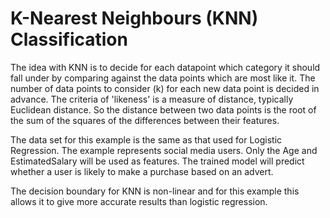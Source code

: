 # K-Nearest Neighbours (KNN) Classification

The idea with KNN is to decide for each datapoint which category it should fall under by comparing against the data points which are most like it. The number of data points to consider (k) for each new data point is decided in advance. The criteria of 'likeness' is a measure of distance, typically Euclidean distance. So the distance between two data points is the root of the sum of the squares of the differences between their features.

The data set for this example is the same as that used for Logistic Regression. The example represents social media users. Only the Age and EstimatedSalary will be used as features. The trained model will predict whether a user is likely to make a purchase based on an advert. 

The decision boundary for KNN is non-linear and for this example this allows it to give more accurate results than logistic regression.